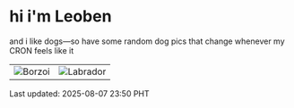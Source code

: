 # hi i'm Leoben

and i like dogs—so have some random dog pics that change whenever my CRON feels like it

|  |  |
|--------|----------|
| ![Borzoi](https://random-dog-vercel.vercel.app/api/random-borzoi?v=1754581847) | ![Labrador](https://random-dog-vercel.vercel.app/api/random-labrador?v=1754581847) |

Last updated: 2025-08-07 23:50 PHT
